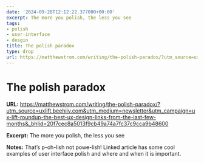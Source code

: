 ```yaml
---
date: '2024-09-28T12:12:22.377000+00:00'
excerpt: The more you polish, the less you see
tags:
- polish
- user-interface
- desgin
title: The polish paradox
type: drop
url: https://matthewstrom.com/writing/the-polish-paradox/?utm_source=uxlift.beehiiv.com&utm_medium=newsletter&utm_campaign=ux-lift-roundup-the-best-ux-design-links-from-the-last-few-months&_bhlid=20f7cec8a5013f9cb49a74a7fc37c9cca9b48600
---
```


# The polish paradox

**URL:** https://matthewstrom.com/writing/the-polish-paradox/?utm_source=uxlift.beehiiv.com&utm_medium=newsletter&utm_campaign=ux-lift-roundup-the-best-ux-design-links-from-the-last-few-months&_bhlid=20f7cec8a5013f9cb49a74a7fc37c9cca9b48600

**Excerpt:** The more you polish, the less you see

**Notes:**
That’s p-oh-lish not powe-lish! Linked article has some cool examples of user interface polish and where and when it is important. 
